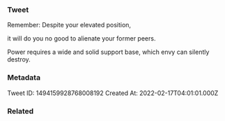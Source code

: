 ### Tweet
Remember: Despite your elevated position,

it will do you no good to alienate your former peers.

Power requires a wide and solid support base, which envy can silently destroy.

### Metadata
Tweet ID: 1494159928768008192
Created At: 2022-02-17T04:01:01.000Z

### Related

